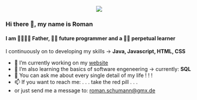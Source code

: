 [<p align="center"> <img src='https://mr-r0m4n.de/src/img/mr-r0m4n1.png'></p>](https://www.Mr-R0m4n.de)

### Hi there 👋, my name is Roman
#### I am 👨‍👩‍👧‍👦 Father, 👨‍💻 future programmer and a 👨‍🎓 perpetual learner

I continuously on to developing my skills -> **Java, Javascript, HTML, CSS**

- 🔭 I’m currently working on my [website](https://www.Mr-R0m4n.de) 
- 🌱 I’m also learning the basics of software engeneering -> currently: **SQL**
- 💬 You can ask me about every single detail of my life ! ! !
- 📫 If you want to reach me:  . . . take the red pill . . .
- or just send me a message to: <roman.schumann@gmx.de>




